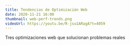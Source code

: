 ```yaml
---
title: Tendencias de Optimización Web
date: 2020-11-21 16:00
thumbnail: web-perf-trends.png
videoUrl: https://youtu.be/R-jsu1ARagA?t=4059
---
```


Tres optimizaciones web que solucionan problemas reales
